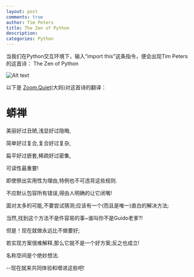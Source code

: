```yaml
---
layout: post
comments: true
author: Tim Peters
title: The Zen of Python
description: 
categories: Python
---
```


当我们在Python交互环境下，输入“import this”这条指令，便会出现Tim Peters的这首诗：
The Zen of Python

<!--more-->

![Alt text](http://opvilw9ip.bkt.clouddn.com/a%202017-05-19%20at%2010.54.55.png)



以下是 [Zoom.Quiet](http://blog.zoomquiet.io/)(大妈)对这首诗的翻译：

# 蟒禅
美丽好过丑陋,浅显好过隐晦,

简单好过复合,复合好过复杂,

扁平好过嵌套,稀疏好过密集,

可读性最重要!

即使祭出实用性为理由,特例也不可违背这些规则.

不应默认包容所有错误,得由人明确的让它闭嘴!

面对太多的可能,不要尝试猜测;应该有一个(而且是唯一)直白的解决方法;

当然,找到这个方法不是件容易的事~谁叫你不是Guido老爹?!

但是！现在就做永远比不做要好;

若实现方案很难解释,那么它就不是一个好方案;反之也成立!

名称空间是个绝妙想法.

--现在就来共同体验和增进这些吧!
